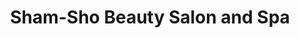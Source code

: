 ---
title: "Sham-Sho Beauty Salon and Spa"
url: /davao-city/sham-sho-beauty-salon-and-spa/
shop: hairdresser
---